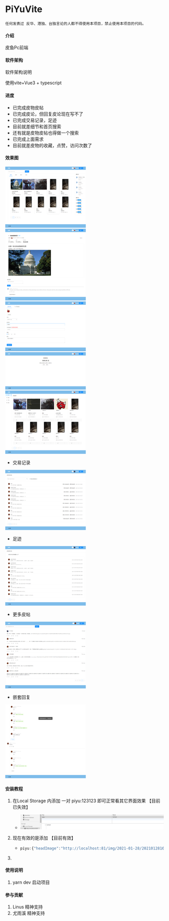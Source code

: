 # PiYuVite

`任何发表过 反华、港独、台独言论的人都不得使用本项目，禁止使用本项目的代码。`

#### 介绍

皮鱼Pc前端

#### 软件架构
软件架构说明

使用vite+Vue3 + typescript

#### 进度

* 已完成皮物皮帖
* 已完成皮论，但回复皮论现在写不了
* 已完成交易记录，足迹
* 目前就差细节和首页搜索
* 还有就是皮物皮帖也得做一个搜索
* 已完成上面需求
* 目前就差皮物的收藏，点赞，访问次数了

#### 效果图

<img src="README.assets/1612095030699.png" alt="1612095030699" style="zoom:25%;" />

<img src="README.assets/1612095204867.png" alt="1612095204867" style="zoom:25%;" />

<img src="README.assets/1611993962368.png" alt="1611993962368" style="zoom:25%;" />

<img src="README.assets/1611994005370.png" alt="1611994005370" style="zoom: 25%;" />

<img src="README.assets/1611994058245.png" alt="1611994058245" style="zoom:25%;" />

* 交易记录

<img src="README.assets/image-20210202192209798.png" alt="image-20210202192209798" style="zoom:25%;" />

* 足迹

<img src="README.assets/image-20210202192235352.png" alt="image-20210202192235352" style="zoom:25%;" />

* 更多皮帖

<img src="README.assets/image-20210203161453673.png" alt="image-20210203161453673" style="zoom:25%;" />

* 嵌套回复

<img src="README.assets/image-20210203161619922.png" alt="image-20210203161619922" style="zoom:25%;" />




#### 安装教程

1.  在Local Storage 内添加 一对 piyu:123123 即可正常看其它界面效果 【目前已失效】
    
    * ![1611570559026](README.assets/1611570559026.png)
    
2. 现在有效的是添加 【目前有效】

   * ```js
     piyu:{"headImage":"http://localhost:81/img/2021-01-28/20210128163815295598afdd6d49ff905bf7cb8bdc3595.jpg","username":"pipihao","token":"eyJ0eXAiOiJKV1QiLCJhbGciOiJIUzI1NiJ9.eyJleHAiOjE2MTI0NDIzNzcsInVzZXJJZCI6IjEwMDA2IiwidXNlcm5hbWUiOiJwaXBpaGFvIn0.28t7Qw72EmaRzoT-tdgkzXKP1Vl1nckJD-ZaChdrJQ8"}
     ```

3. 

#### 使用说明

1.  yarn dev 启动项目

#### 参与贡献

1.  Linus 精神支持
2.  尤雨溪 精神支持
